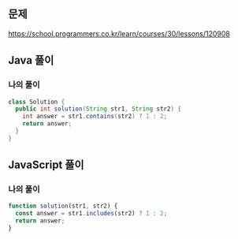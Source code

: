 ## 문제
https://school.programmers.co.kr/learn/courses/30/lessons/120908

## Java 풀이
### 나의 풀이
```java
class Solution {
  public int solution(String str1, String str2) {
    int answer = str1.contains(str2) ? 1 : 2;
    return answer;
  }
}
```

## JavaScript 풀이
### 나의 풀이
```javascript
function solution(str1, str2) {
  const answer = str1.includes(str2) ? 1 : 2;
  return answer;
}
```
